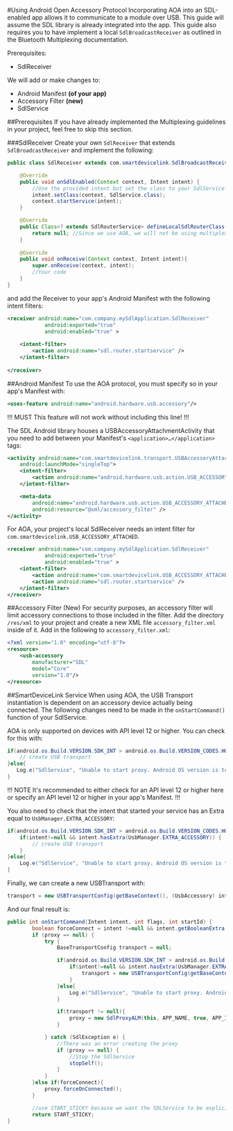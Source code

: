 #Using Android Open Accessory Protocol
Incorporating AOA into an SDL-enabled app allows it to communicate to a module over USB. This guide will assume the SDL library is already integrated into the app. This guide also requires you to have implement a local `SdlBroadcastReceiver` as outlined in the Bluetooth Multiplexing documentation.

Prerequisites:

* SdlReceiver


We will add or make changes to: 

* Android Manifest __(of your app)__
* Accessory Filter __(new)__
* SdlService

##Prerequisites
If you have already implemented the Multiplexing guidelines in your project, feel free to skip this section.

###SdlReceiver
Create your own `SdlReceiver` that extends `SdlBroadcastReceiver` and implement the following:

```java
public class SdlReceiver extends com.smartdevicelink.SdlBroadcastReceiver {

    @Override
    public void onSdlEnabled(Context context, Intent intent) {
        //Use the provided intent but set the class to your SdlService
        intent.setClass(context, SdlService.class);
        context.startService(intent);
    }

    @Override
    public Class<? extends SdlRouterService> defineLocalSdlRouterClass() {
        return null; //Since we use AOA, we will not be using multiplexing
    }
    
    @Override
    public void onReceive(Context context, Intent intent){
        super.onReceive(context, intent);
        //Your code
	}
}
```

and add the Receiver to your app's Android Manifest with the following intent filters:

```xml
<receiver android:name="com.company.mySdlApplication.SdlReceiver"
			android:exported="true"
			android:enabled="true" >
			
	<intent-filter>
		<action android:name="sdl.router.startservice" />
	</intent-filter>
	
</receiver>
```

##Android Manifest
To use the AOA protocol, you must specify so in your app's Manifest with:

```xml
<uses-feature android:name="android.hardware.usb.accessory"/>
```

!!! MUST
This feature will not work without including this line!
!!!

The SDL Android library houses a USBAccessoryAttachmentActivity that you need to add between your Manifest's `<application>…</application>` tags:

```xml
<activity android:name="com.smartdevicelink.transport.USBAccessoryAttachmentActivity"
	android:launchMode="singleTop">
	<intent-filter>
		<action android:name="android.hardware.usb.action.USB_ACCESSORY_ATTACHED" />
	</intent-filter>

	<meta-data
		android:name="android.hardware.usb.action.USB_ACCESSORY_ATTACHED"
		android:resource="@xml/accessory_filter" />
</activity>
```

For AOA, your project's local SdlReceiver needs an intent filter for `com.smartdevicelink.USB_ACCESSORY_ATTACHED`. 

```xml
<receiver android:name="com.company.mySdlApplication.SdlReceiver"
			android:exported="true"
			android:enabled="true" >
    <intent-filter>
        <action android:name="com.smartdevicelink.USB_ACCESSORY_ATTACHED"/> <!--For AOA -->
        <action android:name="sdl.router.startservice" />
    </intent-filter>
</receiver>
```

##Accessory Filter (New)
For security purposes, an accessory filter will limit accessory connections to those included in the filter. Add the directory `/res/xml` to your project and create a new XML file `accessory_filter.xml` inside of it. Add in the following to `accessory_filter.xml`:

```xml
<?xml version="1.0" encoding="utf-8"?>
<resource>
    <usb-accessory
        manufacturer="SDL"
        model="Core"
        version="1.0"/>
</resource>
```

##SmartDeviceLink Service
When using AOA, the USB Transport instantiation is dependent on an accessory device actually being connected. The following changes need to be made in the `onStartCommand()` function of your SdlService.

AOA is only supported on devices with API level 12 or higher. You can check for this with:

```java
if(android.os.Build.VERSION.SDK_INT > android.os.Build.VERSION_CODES.HONEYCOMB){
	// create USB transport
}else{
   Log.e("SdlService", "Unable to start proxy. Android OS version is too low"); // optional
}
```

!!! NOTE
It's recommended to either check for an API level 12 or higher here or specify an API level 12 or higher in your app's Manifest.
!!!

You also need to check that the intent that started your service has an Extra equal to `UsbManager.EXTRA_ACCESSORY`:

```java
if(android.os.Build.VERSION.SDK_INT > android.os.Build.VERSION_CODES.HONEYCOMB){
	if(intent!=null && intent.hasExtra(UsbManager.EXTRA_ACCESSORY)) {
		// create USB transport	
	}
}else{
	Log.e("SdlService", "Unable to start proxy. Android OS version is too low"); // optional
}
```

Finally, we can create a new USBTransport with:

```java
transport = new USBTransportConfig(getBaseContext(), (UsbAccessory) intent.getParcelableExtra(UsbManager.EXTRA_ACCESSORY), false, false);
```

And our final result is:

```java
public int onStartCommand(Intent intent, int flags, int startId) {
        boolean forceConnect = intent !=null && intent.getBooleanExtra(TransportConstants.FORCE_TRANSPORT_CONNECTED, false);
        if (proxy == null) {
            try {
                BaseTransportConfig transport = null;

                if(android.os.Build.VERSION.SDK_INT > android.os.Build.VERSION_CODES.HONEYCOMB){
                    if(intent!=null && intent.hasExtra(UsbManager.EXTRA_ACCESSORY)) {
                        transport = new USBTransportConfig(getBaseContext(), (UsbAccessory) intent.getParcelableExtra(UsbManager.EXTRA_ACCESSORY), false, false); // create USB transport
                    }
                }else{
                    Log.e("SdlService", "Unable to start proxy. Android OS version is too low"); // optional
                }

                if(transport != null){
                    proxy = new SdlProxyALM(this, APP_NAME, true, APP_ID, transport);
                }

            } catch (SdlException e) {
                //There was an error creating the proxy
                if (proxy == null) {
                    //Stop the SdlService
                    stopSelf();
                }
            }
        }else if(forceConnect){
            proxy.forceOnConnected();
        }

        //use START_STICKY because we want the SDLService to be explicitly started and stopped as needed.
        return START_STICKY;
}
```
